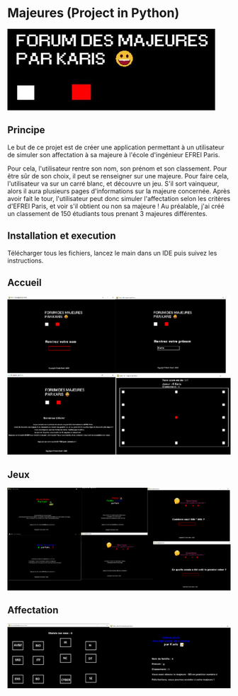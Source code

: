 # Majeures (Project in Python)

![logo](https://github.com/KarisG/Majeures/blob/main/FDM.JPG)

## Principe 
Le but de ce projet est de créer une application permettant à un utilisateur de simuler son affectation à sa majeure à l'école d'ingénieur EFREI Paris.

Pour cela, l'utilisateur rentre son nom, son prénom et son classement. 
Pour être sûr de son choix, il peut se renseigner sur une majeure. Pour faire cela, l'utilisateur va sur un carré blanc, et découvre un jeu. S'il sort vainqueur, alors il aura plusieurs pages d'informations sur la majeure concernée.
Après avoir fait le tour, l'utilisateur peut donc simuler l'affectation selon les critères d'EFREI Paris, et voir s'il obtient ou non sa majeure !
Au préalable, j'ai créé un classement de 150 étudiants tous prenant 3 majeures différentes.

## Installation et execution

Télécharger tous les fichiers, lancez le main dans un IDE puis suivez les instructions.

## Accueil 

![Accueil](https://github.com/KarisG/Majeures/blob/main/accueilFDM.png)

## Jeux

![Jeux](https://github.com/KarisG/Majeures/blob/main/jeuximg.png)

## Affectation

![Affectation](https://github.com/KarisG/Majeures/blob/main/affectation.png)
